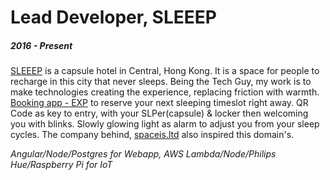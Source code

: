 # Lead Developer, SLEEEP
##### 2016 - Present

[SLEEEP](https://sleeep.io) is a capsule hotel in Central, Hong Kong. It is a space for people to recharge in this city that never sleeps.
Being the Tech Guy, my work is to make technologies creating the experience, replacing friction with warmth. [Booking app - EXP](https://exp.sleeep.io) to reserve your next sleeping timeslot right away. QR Code as key to entry, with your SLPer(capsule) & locker then welcoming you with blinks. Slowly glowing light as alarm to adjust you from your sleep cycles. The company behind, [spaceis.ltd](https://spaceis.ltd) also inspired this domain's.

*Angular/Node/Postgres for Webapp, AWS Lambda/Node/Philips Hue/Raspberry Pi for IoT*
